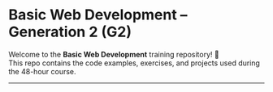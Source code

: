 # Basic Web Development – Generation 2 (G2)

Welcome to the **Basic Web Development** training repository! 🎉  
This repo contains the code examples, exercises, and projects used during the 48-hour course.  

---
